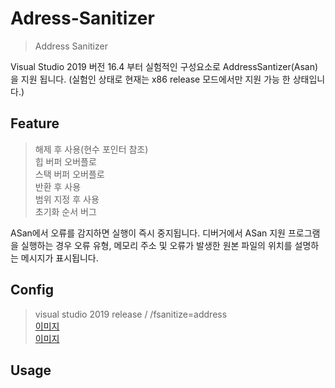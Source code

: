 # Adress-Sanitizer
> Address Sanitizer

Visual Studio 2019 버전 16.4 부터 실험적인 구성요소로 AddressSantizer(Asan) 을 지원 됩니다.
(실험인 상태로 현재는 x86 release 모드에서만 지원 가능 한 상태입니다.)

## Feature
> 해제 후 사용(현수 포인터 참조) <br> 
> 힙 버퍼 오버플로 <br>
> 스택 버퍼 오버플로 <br>
> 반환 후 사용 <br>
> 범위 지정 후 사용 <br>
> 초기화 순서 버그 <br>

ASan에서 오류를 감지하면 실행이 즉시 중지됩니다. 디버거에서 ASan 지원 프로그램을 실행하는 경우 오류 유형, 메모리 주소 및 오류가 발생한 원본 파일의 위치를 설명하는 메시지가 표시됩니다.

## Config
> visual studio 2019 release / /fsanitize=address <br>
[이미지](./img/vs_config.png) <br>
[이미지](./img/vs_address.png) <br>

## Usage
